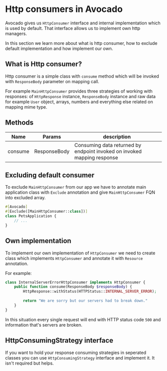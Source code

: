 # Http consumers in Avocado

Avocado gives us `HttpConsumer` interface and internal implementation which is used
by default. That interface allows us to implement own http managers.

In this section we learn more about what is http consumer, how to exclude default implementation
and how implement our own.

## What is Http consumer?

Http consumer is a simple class with `consume` method which will be invoked with `ResponseBody` parameter on
mapping call.

For example `MainHttpConsumer` provides three strategies of working with responses: of `HttpResponse` instance,
`ResponseBody` instance and raw data for example `User` object, arrays, numbers and everything else related on
mapping mime type.

## Methods

| Name    | Params       | description                                                             |
|---------|--------------|-------------------------------------------------------------------------|
| consume | ResponseBody | Consuming data returned by endpoint invoked on invoked mapping response |

## Excluding default consumer

To exclude `MainHttpConsumer` from our app we have to annotate main application class with `Exclude` annotation and
give `MainHttpConsumer` FQN into excluded array.

```php
#[Avocado]
#[Exclude([MainHttpConsumer::class])]
class PetsApplication {
    // ...
}
```

## Own implementation

To implement our own implementation of `HttpConsumer` we need to create class which implements `HttpConsumer`
and annotate it with `Resource` annotation.

For example:

```php
class InternalServerErrorHttpConsumer implements HttpConsumer {
    public function consume(ResponseBody $responseBody) {
        HttpResponse::withStatus(HTTPStatus::INTERNAL_SERVER_ERROR);
        
        return "We are sorry but our servers had to break down."
    }
}
```

In this situation every single request will end with HTTP status code `500` and information that's
servers are broken.

## HttpConsumingStrategy interface
If you want to hold your response consuming strategies in seperated classes 
you can use `HttpConsumingStrategy` interface and implement it. It isn't required but helps.